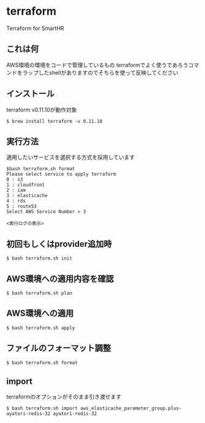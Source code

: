 # terraform
Terraform for SmartHR

## これは何

AWS環境の環境をコードで管理しているもの
terraformでよく使うであろうコマンドをラップしたshellがありますのでそちらを使って反映してください

## インストール

terraform v0.11.10が動作対象

```
$ brew install terraform -v 0.11.10
```

## 実行方法

適用したいサービスを選択する方式を採用しています

```
$bash terraform.sh format
Please select service to apply terraform
0 : s3
1 : cloudfront
2 : iam
3 : elasticache
4 : rds
5 : route53
Select AWS Service Number > 3

<実行ログの表示>
```

## 初回もしくはprovider追加時

```
$ bash terraform.sh init
```

## AWS環境への適用内容を確認

```
$ bash terraform.sh plan
```

## AWS環境への適用

```
$ bash terraform.sh apply
```

## ファイルのフォーマット調整

```
$ bash terraform.sh format
```

## import

terraformのオプションがそのまま引き渡せます

```
$ bash terraform.sh import aws_elasticache_parameter_group.plus-ayatori-redis-32 ayatori-redis-32
```
